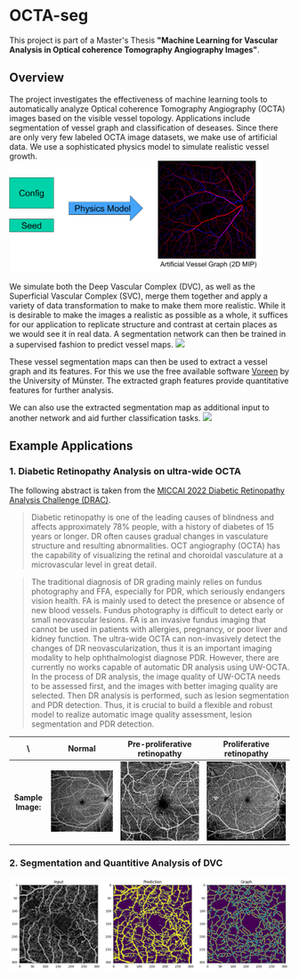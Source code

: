 # OCTA-seg
This project is part of a Master's Thesis <b>"Machine Learning for Vascular Analysis in Optical coherence Tomography Angiography Images"</b>.


## Overview
The project investigates the effectiveness of machine learning tools to automatically analyze Optical coherence Tomography Angiography (OCTA) images based on the visible vessel topology. Applications include segmentation of vessel graph and classification of deseases. Since there are only very few labeled OCTA image datasets, we make use of artificial data. We use a sophisticated physics model to simulate realistic vessel growth.
<img src="images/synth.png" style="max-height: 200px; text-align: center">

We simulate both the Deep Vascular Complex (DVC), as well as the Superficial Vascular Complex (SVC), merge them together and apply a variety of data transformation to make to make them more realistic. While it is desirable to make the images a realistic as possible as a whole, it suffices for our application to replicate structure and contrast at certain places as we would see it in real data. A segmentation network can then be trained in a supervised fashion to predict vessel maps.
<img src="images/synth-seg.png" style="max-height: 300px; text-align: center">

These vessel segmentation maps can then be used to extract a vessel graph and its features. For this we use the free available software [Voreen](https://www.uni-muenster.de/Voreen/) by the University of Münster. The extracted graph features provide quantitative features for further analysis.

We can also use the extracted segmentation map as additional input to another network and aid further classification tasks.
<img src="images/real-pipe.png" style="max-height: 300px; text-align: center">

## Example Applications
### 1. Diabetic Retinopathy Analysis on ultra-wide OCTA
The following abstract is taken from the [MICCAI 2022 Diabetic Retinopathy Analysis Challenge (DRAC)](https://drac22.grand-challenge.org/).
> Diabetic retinopathy is one of the leading causes of blindness and affects approximately 78% people, with a history of diabetes of 15 years or longer. DR often causes gradual changes in vasculature structure and resulting abnormalities. OCT angiography (OCTA) has the capability of visualizing the retinal and choroidal vasculature at a microvascular level in great detail.

> The traditional diagnosis of DR grading mainly relies on fundus photography and FFA, especially for PDR, which seriously endangers vision health. FA is mainly used to detect the presence or absence of new blood vessels. Fundus photography is difficult to detect early or small neovascular lesions. FA is an invasive fundus imaging that cannot be used in patients with allergies, pregnancy, or poor liver and kidney function. The ultra-wide OCTA can non-invasively detect the changes of DR neovascularization, thus it is an important imaging modality to help ophthalmologist diagnose PDR. However, there are currently no works capable of automatic DR analysis using UW-OCTA. In the process of DR analysis, the image quality of UW-OCTA needs to be assessed first, and the images with better imaging quality are selected. Then DR analysis is performed, such as lesion segmentation and PDR detection. Thus, it is crucial to build a flexible and robust model to realize automatic image quality assessment, lesion segmentation and PDR detection.

| \ | Normal | Pre-proliferative retinopathy | Proliferative retinopathy |
| :--: | :--: | :--: | :--: |
| **Sample Image:** | ![Normal](images/sample_0.png "Normal") | ![Pre-proliferative retinopathy](images/sample_1.png "Pre-proliferative retinopathy") | ![Proliferative retinopathy](images/sample_2.png "Proliferative retinopathy") |

### 2. Segmentation and Quantitive Analysis of DVC

![Sample](images/cairo.png)